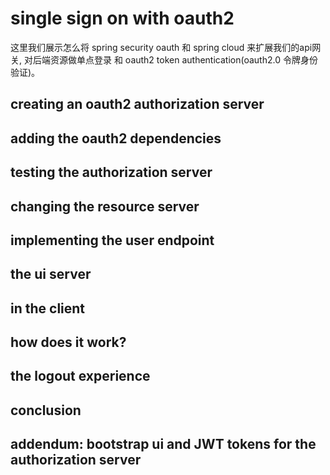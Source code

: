 # single sign on with oauth2

这里我们展示怎么将 spring security oauth 和 spring cloud 来扩展我们的api网关,
对后端资源做单点登录 和 oauth2 token authentication(oauth2.0 令牌身份验证)。


## creating an oauth2 authorization server

## adding the oauth2 dependencies

## testing the authorization server

## changing the resource server

## implementing the user endpoint

## the ui server

## in the client 

## how does it work?

## the logout experience

## conclusion 

## addendum: bootstrap ui and JWT tokens for the authorization server